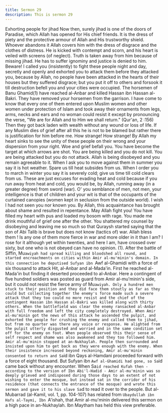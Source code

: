```yaml
---
title: Sermon 29
description: This is sermon 29
---
```


Exhorting people for jihad
Now then, surely jihad is one of the doors of Paradise, which Allah has opened for His chief
friends. It is the dress of piety and the protective armour of Allah and His trustworthy shield.
Whoever abandons it Allah covers him with the dress of disgrace and the clothes of distress.
He is kicked with contempt and scorn, and his heart is veiled with screens (of neglect). Truth
is taken away from him because of missing jihad. He has to suffer ignominy and justice is
denied to him.
Beware! I called you (insistently) to fight these people night and day, secretly and openly and
exhorted you to attack them before they attacked you, because by Allah, no people have been
attacked in the hearts of their houses but they suffered disgrace; but you put it off to others
and forsook it till destruction befell you and your cities were occupied.
The horsemen of Banu Ghamid(1) have reached al-Anbar and killed Hassan ibn Hassan al-
Bakri. They have removed your horsemen from the garrison.
I have come to know that every one of them entered upon Muslim women and other women
under protection of Islam and took away their ornaments from legs, arms, necks and ears and
no woman could resist it except by pronouncing the verse, "We are for Allah and to Him we
shall return." (Qur'an, 2 :156) Then they got back laden with wealth without any wound or
loss of life.
If any Muslim dies of grief after all this he is not to be blamed but rather there is justification
for him before me.
How strange! How strange! By Allah my heart sinks to see the unity of these people on their
wrong and your dispersion from your right. Woe and grief befall you. You have become the
target at which arrows are shot. You are being killed and you do not kill. You are being
attacked but you do not attack. Allah is being disobeyed and you remain agreeable to it. When
I ask you to move against them in summer you say it is hot weather. Spare us till heat
subsides from us. When I order you to march in winter you say it is severely cold; give us
time till cold clears from us. These are just excuses for evading heat and cold because if you
run away from heat and cold, you would be, by Allah, running away (in a greater degree)
from sword (war).
O' you semblance of men, not men, your intelligence is that of children and your wit is that of
the occupants of the curtained canopies (women kept in seclusion from the outside world). I
wish I had not seen you nor known you. By Allah, this acquaintance has brought about shame
and resulted in repentance. May Allah fight you! You have filled my heart with pus and
loaded my bosom with rage. You made me drink mouthful of grief one after the other.
You shattered my counsel by disobeying and leaving me so much so that Quraysh started
saying that the son of Abi Talib is brave but does not know (tactics of) war. Allah bless
them ! Is any one of them more fierce in war and more older in it than I am? I rose for it
although yet within twenties, and here I am, have crossed over sixty, but one who is not
obeyed can have no opinion.
(1). After the battle of Siffin, Mu`awiyah had spread killing and bloodshed all round, and
started encroachments on cities within Amir al-mu'minin's domain. In this connection he
deputised Sufyan ibn `Awf al-Ghamidi with a force of six thousand to attack Hit, al-Anbar and
al-Mada'in. First he reached al-Mada'in but finding it deserted proceeded to al-Anbar.
Here a contingent of five hundred soldiers was posted as guard from Amir al-mu'minin's side,
but it could not resist the fierce army of Mu`awiyah. Only a hundred men stuck to their
position and they did face them stoutly as far as they could but collecting together the enemy's
force made such a severe attack that they too could no more resist and the chief of the
contingent Hassan ibn Hassan al-Bakri was killed along with thirty others. When the battlefield
was clear the enemy ransacked al-Anbar with full freedom and left the city completely
destroyed.
When Amir al-mu'minin got the news of this attack he ascended the pulpit, and exhorted the
people for crushing the enemy and called them to jihad, but from no quarter was there any
voice or response. He alighted from the pulpit utterly disgusted and worried and in the same
condition set off for the enemy on foot. When people observed this their sense of self respect
and shame was also awakened and they too followed him.
Amir al-mu'minin stopped at an-Nukhaylah. People then surrounded and insisted upon him to
get back as they were enough with the enemy. When their insistence increased beyond
reckoning, Amir al-mu'minin consented to return and Sa`id ibn Qays al-Hamdani proceeded
forward with a force of eight thousand.
But Sufyan ibn `Awf al-Ghamidi had gone, so Sa`id came back without any encounter. When
Sa`id reached Kufah then - according to the version of Ibn Abi'l-Hadid - Amir al-mu'minin was
so deeply grieved and indisposed during those days to an extent of not wishing to enter the
mosque, but instead sat in the corridor of his residence (that connects the entrance of the
mosque) and wrote this sermon and gave it to his slave Sa`d to read it over to the people. But
al-Mubarrad (al-Kamil, vol. 1, pp.
104-107) has related from `Ubaydullah ibn Hafs al-Taymi, Ibn `A'ishah, that Amir al-mu'minin
delivered this sermon on a high pace in an-Nukhaylah. Ibn Maytham has held this view
preferable.